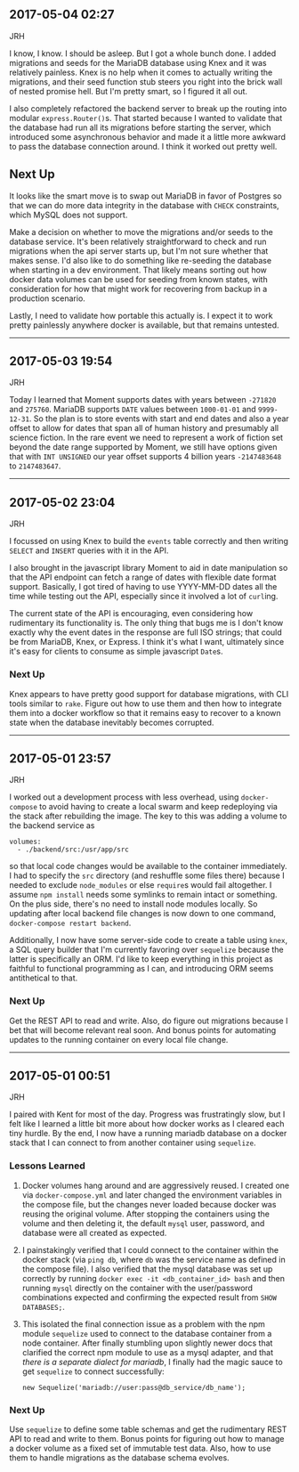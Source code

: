 ## 2017-05-04 02:27
JRH

I know, I know. I should be asleep. But I got a whole bunch done. I added migrations and seeds for the MariaDB database using Knex and it was relatively painless. Knex is no help when it comes to actually writing the migrations, and their seed function stub steers you right into the brick wall of nested promise hell. But I'm pretty smart, so I figured it all out.

I also completely refactored the backend server to break up the routing into modular `express.Router()`s. That started because I wanted to validate that the database had run all its migrations before starting the server, which introduced some asynchronous behavior and made it a little more awkward to pass the database connection around. I think it worked out pretty well.

## Next Up
It looks like the smart move is to swap out MariaDB in favor of Postgres so that we can do more data integrity in the database with `CHECK` constraints, which MySQL does not support.

Make a decision on whether to move the migrations and/or seeds to the database service. It's been relatively straightforward to check and run migrations when the api server starts up, but I'm not sure whether that makes sense. I'd also like to do something like re-seeding the database when starting in a dev environment. That likely means sorting out how docker data volumes can be used for seeding from known states, with consideration for how that might work for recovering from backup in a production scenario.

Lastly, I need to validate how portable this actually is. I expect it to work pretty painlessly anywhere docker is available, but that remains untested.

---

## 2017-05-03 19:54
JRH

Today I learned that Moment supports dates with years between `-271820` and `275760`. MariaDB supports `DATE` values between `1000-01-01` and `9999-12-31`. So the plan is to store events with start and end dates and also a year offset to allow for dates that span all of human history and presumably all science fiction. In the rare event we need to represent a work of fiction set beyond the date range supported by Moment, we still have options given that with `INT UNSIGNED` our year offset supports 4 billion years `-2147483648` to `2147483647`.

---

## 2017-05-02 23:04
JRH

I focussed on using Knex to build the `events` table correctly and then writing `SELECT` and `INSERT` queries with it in the API.

I also brought in the javascript library Moment to aid in date manipulation so that the API endpoint can fetch a range of dates with flexible date format support. Basically, I got tired of having to use YYYY-MM-DD dates all the time while testing out the API, especially since it involved a lot of `curl`ing.

The current state of the API is encouraging, even considering how rudimentary its functionality is. The only thing that bugs me is I don't know exactly why the event dates in the response are full ISO strings; that could be from MariaDB, Knex, or Express. I think it's what I want, ultimately since it's easy for clients to consume as simple javascript `Date`s.

### Next Up
Knex appears to have pretty good support for database migrations, with CLI tools similar to `rake`. Figure out how to use them and then how to integrate them into a docker workflow so that it remains easy to recover to a known state when the database inevitably becomes corrupted.

---

## 2017-05-01 23:57
JRH

I worked out a development process with less overhead, using `docker-compose` to avoid having to create a local swarm and keep redeploying via the stack after rebuilding the image. The key to this was adding a volume to the backend service as

    volumes:
      - ./backend/src:/usr/app/src

so that local code changes would be available to the container immediately. I had to specify the `src` directory (and reshuffle some files there) because I needed to exclude `node_modules` or else `require`s would fail altogether. I assume `npm install` needs some symlinks to remain intact or something. On the plus side, there's no need to install node modules locally. So updating after local backend file changes is now down to one command, `docker-compose restart backend`.


Additionally, I now have some server-side code to create a table using `knex`, a SQL query builder that I'm currently favoring over `sequelize` because the latter is specifically an ORM. I'd like to keep everything in this project as faithful to functional programming as I can, and introducing ORM seems antithetical to that.

### Next Up
Get the REST API to read and write. Also, do figure out migrations because I bet that will become relevant real soon. And bonus points for automating updates to the running container on every local file change.

---

## 2017-05-01 00:51
JRH

I paired with Kent for most of the day. Progress was frustratingly slow, but I felt like I learned a little bit more about how docker works as I cleared each tiny hurdle. By the end, I now have a running mariadb database on a docker stack that I can connect to from another container using `sequelize`.

### Lessons Learned
1. Docker volumes hang around and are aggressively reused. I created one via `docker-compose.yml` and later changed the environment variables in the compose file, but the changes never loaded because docker was reusing the original volume. After stopping the containers using the volume and then deleting it, the default `mysql` user, password, and database were all created as expected.

2. I painstakingly verified that I could connect to the container within the docker stack (via `ping db`, where `db` was the service name as defined in the compose file). I also verified that the mysql database was set up correctly by running `docker exec -it <db_container_id> bash` and then running `mysql` directly on the container with the user/password combinations expected and confirming the expected result from `SHOW DATABASES;`.

3. This isolated the final connection issue as a problem with the npm module `sequelize` used to connect to the database container from a node container. After finally stumbling upon slightly newer docs that clarified the correct npm module to use as a mysql adapter, and that _there is a separate dialect for mariadb_, I finally had the magic sauce to get `sequelize` to connect successfully:

    `new Sequelize('mariadb://user:pass@db_service/db_name');`

### Next Up
Use `sequelize` to define some table schemas and get the rudimentary REST API to read and write to them. Bonus points for figuring out how to manage a docker volume as a fixed set of immutable test data. Also, how to use them to handle migrations as the database schema evolves.
